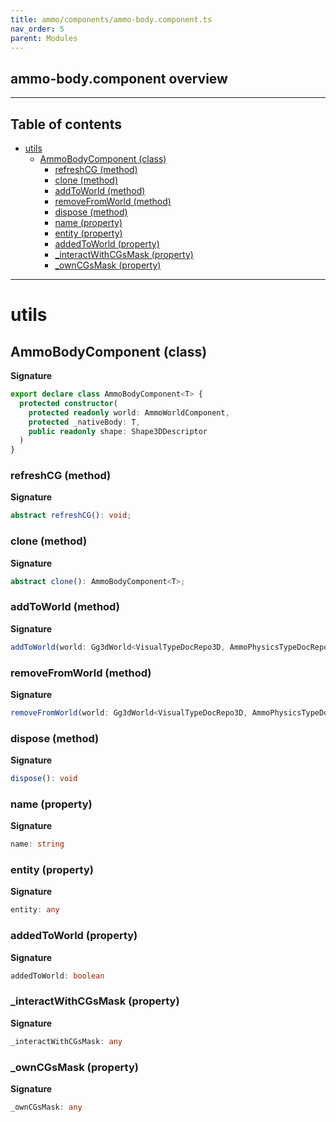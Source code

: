 ```yaml
---
title: ammo/components/ammo-body.component.ts
nav_order: 5
parent: Modules
---
```


## ammo-body.component overview

---

<h2 class="text-delta">Table of contents</h2>

- [utils](#utils)
  - [AmmoBodyComponent (class)](#ammobodycomponent-class)
    - [refreshCG (method)](#refreshcg-method)
    - [clone (method)](#clone-method)
    - [addToWorld (method)](#addtoworld-method)
    - [removeFromWorld (method)](#removefromworld-method)
    - [dispose (method)](#dispose-method)
    - [name (property)](#name-property)
    - [entity (property)](#entity-property)
    - [addedToWorld (property)](#addedtoworld-property)
    - [\_interactWithCGsMask (property)](#_interactwithcgsmask-property)
    - [\_ownCGsMask (property)](#_owncgsmask-property)

---

# utils

## AmmoBodyComponent (class)

**Signature**

```ts
export declare class AmmoBodyComponent<T> {
  protected constructor(
    protected readonly world: AmmoWorldComponent,
    protected _nativeBody: T,
    public readonly shape: Shape3DDescriptor
  )
}
```

### refreshCG (method)

**Signature**

```ts
abstract refreshCG(): void;
```

### clone (method)

**Signature**

```ts
abstract clone(): AmmoBodyComponent<T>;
```

### addToWorld (method)

**Signature**

```ts
addToWorld(world: Gg3dWorld<VisualTypeDocRepo3D, AmmoPhysicsTypeDocRepo>): void
```

### removeFromWorld (method)

**Signature**

```ts
removeFromWorld(world: Gg3dWorld<VisualTypeDocRepo3D, AmmoPhysicsTypeDocRepo>): void
```

### dispose (method)

**Signature**

```ts
dispose(): void
```

### name (property)

**Signature**

```ts
name: string
```

### entity (property)

**Signature**

```ts
entity: any
```

### addedToWorld (property)

**Signature**

```ts
addedToWorld: boolean
```

### \_interactWithCGsMask (property)

**Signature**

```ts
_interactWithCGsMask: any
```

### \_ownCGsMask (property)

**Signature**

```ts
_ownCGsMask: any
```
